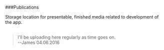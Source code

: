 ###Publications

Storage location for presentable, finished media related to development of the app.<br /><br />

>I'll be uploading here regularly as time goes on.<br />
>--James 04.06.2016

